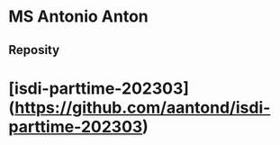# MS Antonio Anton
## Reposity
# [isdi-parttime-202303] (https://github.com/aantond/isdi-parttime-202303)